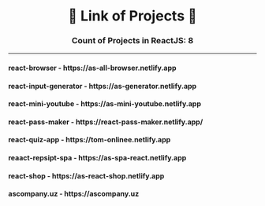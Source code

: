 <h1 align="center">🔗 Link of Projects 🔗</h1>
<h3 align="center">Count of Projects in ReactJS: 8</h3>
<hr />
<h4 align="start">react-browser - https://as-all-browser.netlify.app</h4>
<h4 align="start">react-input-generator - https://as-generator.netlify.app</h4>
<h4 align="start">react-mini-youtube - https://as-mini-youtube.netlify.app</h4>
<h4 align="start">react-pass-maker - https://react-pass-maker.netlify.app/</h4>
<h4 align="start">react-quiz-app - https://tom-onlinee.netlify.app</h4>
<h4 align="start">reaact-repsipt-spa - https://as-spa-react.netlify.app</h4>
<h4 align="start">react-shop - https://as-react-shop.netlify.app</h4>
<h4 align="start">ascompany.uz - https://ascompany.uz</h4>
